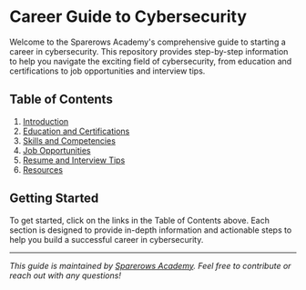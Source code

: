 # Career Guide to Cybersecurity

Welcome to the Sparerows Academy's comprehensive guide to starting a career in cybersecurity. This repository provides step-by-step information to help you navigate the exciting field of cybersecurity, from education and certifications to job opportunities and interview tips.

## Table of Contents

1. [Introduction](01-Introduction.md)
2. [Education and Certifications](02-Education-and-Certifications.md)
3. [Skills and Competencies](03-Skills-and-Competencies.md)
4. [Job Opportunities](04-Job-Opportunities.md)
5. [Resume and Interview Tips](05-Resume-and-Interview-Tips.md)
6. [Resources](resources/)

## Getting Started

To get started, click on the links in the Table of Contents above. Each section is designed to provide in-depth information and actionable steps to help you build a successful career in cybersecurity.

---

*This guide is maintained by [Sparerows Academy](https://github.com/sparerowsacademy). Feel free to contribute or reach out with any questions!*

